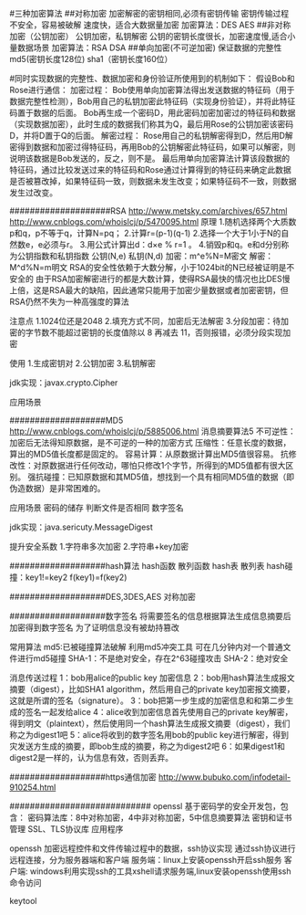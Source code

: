 #三种加密算法
	##对称加密
		加密解密的密钥相同,必须有密钥传输
		密钥传输过程不安全，容易被破解
		速度快，适合大数据量加密
		加密算法：DES AES
	##非对称加密（公钥加密）
		公钥加密，私钥解密
		公钥的密钥长度很长，加密速度慢,适合小量数据场景
		加密算法：RSA DSA
	##单向加密(不可逆加密)
		保证数据的完整性
		md5(密钥长度128位)
		sha1（密钥长度160位）


#同时实现数据的完整性、数据加密和身份验证所使用到的机制如下：
	假设Bob和Rose进行通信：
	加密过程：
	Bob使用单向加密算法得出发送数据的特征码（用于数据完整性检测），Bob用自己的私钥加密此特征码（实现身份验证），并将此特征码置于数据的后面。
	Bob再生成一个密码D，用此密码加密加密过的特征码和数据（实现数据加密），此时生成的数据我们称其为Q，最后用Rose的公钥加密该密码D，并将D置于Q的后面。
	解密过程：
	Rose用自己的私钥解密得到D，然后用D解密得到数据和加密过得特征码，再用Bob的公钥解密此特征码，如果可以解密，则说明该数据是Bob发送的，反之，则不是。
	最后用单向加密算法计算该段数据的特征码，通过比较发送过来的特征码和Rose通过计算得到的特征码来确定此数据是否被篡改掉，如果特征码一致，则数据未发生改变；如果特征码不一致，则数据发生过改变。

	
####################RSA
http://www.metsky.com/archives/657.html
http://www.cnblogs.com/whoislcj/p/5470095.html
原理
	1.随机选择两个大质数p和q，p不等于q，计算N=pq；
	2.计算r=(p-1)(q-1) 
	2.选择一个大于1小于N的自然数e，e必须与r。 
	3.用公式计算出d：d×e % r=1 。
	4.销毁p和q。e和d分别称为公钥指数和私钥指数
	公钥(N,e) 私钥(N,d)
	加密：m^e%N=M密文
	解密：M^d%N=m明文
	RSA的安全性依赖于大数分解，小于1024bit的N已经被证明是不安全的
	由于RSA加密解密进行的都是大数计算，使得RSA最快的情况也比DES慢上倍，这是RSA最大的缺陷，因此通常只能用于加密少量数据或者加密密钥，但RSA仍然不失为一种高强度的算法

注意点
1.1024位还是2048
2.填充方式不同，加密后无法解密
3.分段加密：待加密的字节数不能超过密钥的长度值除以 8 再减去 11，否则报错，必须分段实现加密

使用
1.生成密钥对
2.公钥加密
3.私钥解密

jdk实现：javax.crypto.Cipher

应用场景



###################MD5
http://www.cnblogs.com/whoislcj/p/5885006.html
消息摘要算法5
	不可逆性：加密后无法得知原数据，是不可逆的一种的加密方式
	压缩性：任意长度的数据，算出的MD5值长度都是固定的。
	容易计算：从原数据计算出MD5值很容易。
	抗修改性：对原数据进行任何改动，哪怕只修改1个字节，所得到的MD5值都有很大区别。
	强抗碰撞：已知原数据和其MD5值，想找到一个具有相同MD5值的数据（即伪造数据）是非常困难的。

应用场景
	密码的储存
	判断文件是否相同
	数字签名


jdk实现：java.sericuty.MessageDigest


提升安全系数
	1.字符串多次加密
	2.字符串+key加密

###################hash算法
hash函数 散列函数
hash表  散列表
hash碰撞：key1!=key2 f(key1)=f(key2)




###################DES,3DES,AES
对称加密




###################数字签名
将需要签名的信息根据算法生成信息摘要后加密得到数字签名
为了证明信息没有被劫持篡改

常用算法
	md5:已被碰撞算法破解 利用md5冲突工具 可在几分钟内对一个普通文件进行md5碰撞
	SHA-1：不是绝对安全，存在2^63碰撞攻击
	SHA-2：绝对安全

消息传送过程
	1：bob用alice的public key 加密信息
	2：bob用hash算法生成报文摘要（digest），比如SHA1 algorithm，然后用自己的private key加密报文摘要，这就是所谓的签名（signature）。
	3：bob把第一步生成的加密信息和和第二步生成的签名一起发给alice
	4：alice收到加密信息首先使用自己的private key解密，得到明文（plaintext），然后使用同一个hash算法生成报文摘要（digest），我们称之为digest1吧
	5：alice将收到的数字签名用bob的public key进行解密，得到灾发送方生成的摘要，即bob生成的摘要，称之为digest2吧
	6：如果digest1和digest2是一样的，认为信息有效，否则丢弃。


###################https通信加密
http://www.bubuko.com/infodetail-910254.html






############################
openssl
	基于密码学的安全开发包，包含：
		密码算法库：8中对称加密，4中非对称加密，5中信息摘要算法
		密钥和证书管理
		SSL、TLS协议库
		应用程序

openssh
	加密远程控件和文件传输过程中的数据，ssh协议实现
	通过ssh协议进行远程连接，分为服务器端和客户端
		服务端：linux上安装openssh开启ssh服务
		客户端: windows利用实现ssh的工具xshell请求服务端,linux安装openssh使用ssh命令访问

keytool